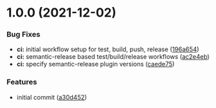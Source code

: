 # 1.0.0 (2021-12-02)


### Bug Fixes

* **ci:** initial workflow setup for test, build, push, release ([196a654](https://github.com/vrk-kpa/opendata-solr/commit/196a654c0d25f2d9c2e297449101de3f7081cb69))
* **ci:** semantic-release based test/build/release workflows ([ac2e4eb](https://github.com/vrk-kpa/opendata-solr/commit/ac2e4eb000d14ed39936e249f094dd1c7270f327))
* **ci:** specify semantic-release plugin versions ([caede75](https://github.com/vrk-kpa/opendata-solr/commit/caede756f68203397d53edd3b87dab884b6426a4))


### Features

* initial commit ([a30d452](https://github.com/vrk-kpa/opendata-solr/commit/a30d4523c939fc36a8afd79a810a160705f72f86))
